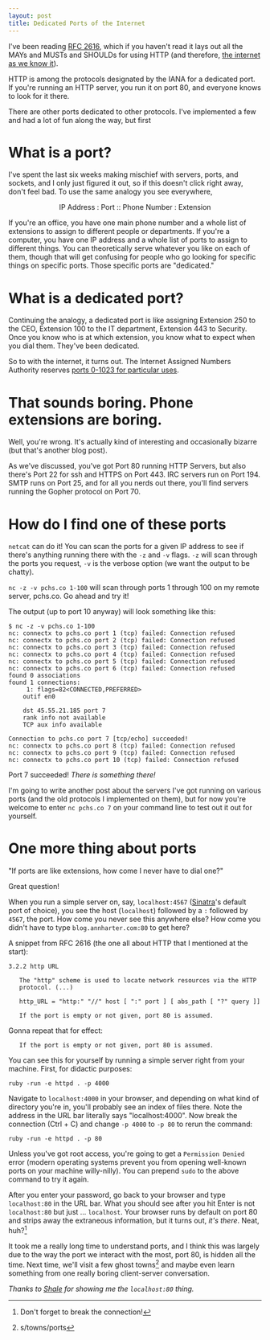 ```yaml
---
layout: post
title: Dedicated Ports of the Internet
---
```


I've been reading [RFC 2616](http://www.ietf.org/rfc/rfc2616.txt), which if you haven't read it lays out all the MAYs and MUSTs and SHOULDs for using HTTP (and therefore, [the internet as we know it](https://medium.com/@maradydd/on-port-80-d8d6d3443d9a)).

HTTP is among the protocols designated by the IANA for a dedicated port. If you're running an HTTP server, you run it on port 80, and everyone knows to look for it there.

There are other ports dedicated to other protocols. I've implemented a few and had a lot of fun along the way, but first

What is a port?
===============
I've spent the last six weeks making mischief with servers, ports, and sockets, and I only just figured it out, so if this doesn't click right away, don't feel bad. To use the same analogy you see everywhere, 

<p><center>IP Address : Port :: Phone Number : Extension</center></p>

If you're an office, you have one main phone number and a whole list of extensions to assign to different people or departments. If you're a computer, you have one IP address and a whole list of ports to assign to different things. You can theoretically serve whatever you like on each of them, though that will get confusing for people who go looking for specific things on specific ports. Those specific ports are "dedicated."

What is a dedicated port?
=========================
Continuing the analogy, a dedicated port is like assigning Extension 250 to the CEO, Extension 100 to the IT department, Extension 443 to Security. Once you know who is at which extension, you know what to expect when you dial them. They've been dedicated.

So to with the internet, it turns out. The Internet Assigned Numbers Authority reserves [ports 0-1023 for particular uses](https://en.wikipedia.org/wiki/List_of_TCP_and_UDP_port_numbers).

That sounds boring. Phone extensions are boring.
================================================
Well, you're wrong. It's actually kind of interesting and occasionally bizarre (but that's another blog post).

As we've discussed, you've got Port 80 running HTTP Servers, but also there's Port 22 for ssh and HTTPS on Port 443. IRC servers run on Port 194. SMTP runs on Port 25, and for all you nerds out there, you'll find servers running the Gopher protocol on Port 70.

How do I find one of these ports
================================
`netcat` can do it! You can scan the ports for a given IP address to see if there's anything running there with the `-z` and `-v` flags. `-z` will scan through the ports you request, `-v` is the verbose option (we want the output to be chatty).

`nc -z -v pchs.co 1-100` will scan through ports 1 through 100 on my remote server, pchs.co. Go ahead and try it!

The output (up to port 10 anyway) will look something like this:

	$ nc -z -v pchs.co 1-100
	nc: connectx to pchs.co port 1 (tcp) failed: Connection refused
	nc: connectx to pchs.co port 2 (tcp) failed: Connection refused
	nc: connectx to pchs.co port 3 (tcp) failed: Connection refused
	nc: connectx to pchs.co port 4 (tcp) failed: Connection refused
	nc: connectx to pchs.co port 5 (tcp) failed: Connection refused
	nc: connectx to pchs.co port 6 (tcp) failed: Connection refused
	found 0 associations
	found 1 connections:
	     1:	flags=82<CONNECTED,PREFERRED>
		outif en0

		dst 45.55.21.185 port 7
		rank info not available
		TCP aux info available

	Connection to pchs.co port 7 [tcp/echo] succeeded!
	nc: connectx to pchs.co port 8 (tcp) failed: Connection refused
	nc: connectx to pchs.co port 9 (tcp) failed: Connection refused
	nc: connectx to pchs.co port 10 (tcp) failed: Connection refused

Port 7 succeeded! _There is something there!_

I'm going to write another post about the servers I've got running on various ports (and the old protocols I implemented on them), but for now you're welcome to enter `nc pchs.co 7` on your command line to test out it out for yourself.

One more thing about ports
==========================
"If ports are like extensions, how come I never have to dial one?"

Great question!

When you run a simple server on, say, `localhost:4567` ([Sinatra](http://www.sinatrarb.com/)'s default port of choice), you see the host (`localhost`) followed by a `:` followed by `4567`, the port. How come you never see this anywhere else? How come you didn't have to type `blog.annharter.com:80` to get here?

A snippet from RFC 2616 (the one all about HTTP that I mentioned at the start):

	3.2.2 http URL

	   The "http" scheme is used to locate network resources via the HTTP
	   protocol. (...)

	   http_URL = "http:" "//" host [ ":" port ] [ abs_path [ "?" query ]]

	   If the port is empty or not given, port 80 is assumed. 

Gonna repeat that for effect:

	   If the port is empty or not given, port 80 is assumed. 

You can see this for yourself by running a simple server right from your machine. First, for didactic purposes:

`ruby -run -e httpd . -p 4000`

Navigate to `localhost:4000` in your browser, and depending on what kind of directory you're in, you'll probably see an index of files there. Note the address in the URL bar literally says "localhost:4000". Now break the connection (Ctrl + C) and change `-p 4000` to `-p 80` to rerun the command:

`ruby -run -e httpd . -p 80`

Unless you've got root access, you're going to get a `Permission Denied` error (modern operating systems prevent you from opening well-known ports on your machine willy-nilly). You can prepend `sudo` to the above command to try it again.

After you enter your password, go back to your browser and type `localhost:80` in the URL bar. What you should see after you hit Enter is not `localhost:80` but just ... `localhost`. Your browser runs by default on port 80 and strips away the extraneous information, but it turns out, _it's there_. Neat, huh?[^0]

It took me a really long time to understand ports, and I think this was largely due to the way the port we interact with the most, port 80, is hidden all the time. Next time, we'll visit a few ghost towns[^1] and maybe even learn something from one really boring client-server conversation.

_Thanks to [Shale](https://twitter.com/__shale__) for showing me the `localhost:80` thing._

[^0]: Don't forget to break the connection!
[^1]: s/towns/ports


